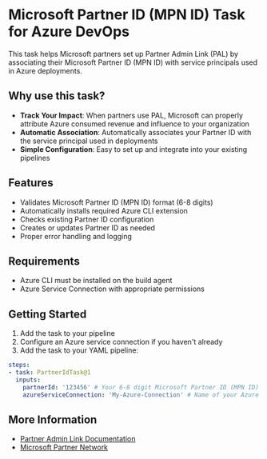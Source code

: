 # Microsoft Partner ID (MPN ID) Task for Azure DevOps

This task helps Microsoft partners set up Partner Admin Link (PAL) by associating their Microsoft Partner ID (MPN ID) with service principals used in Azure deployments.

## Why use this task?

- **Track Your Impact**: When partners use PAL, Microsoft can properly attribute Azure consumed revenue and influence to your organization
- **Automatic Association**: Automatically associates your Partner ID with the service principal used in deployments
- **Simple Configuration**: Easy to set up and integrate into your existing pipelines

## Features

- Validates Microsoft Partner ID (MPN ID) format (6-8 digits)
- Automatically installs required Azure CLI extension
- Checks existing Partner ID configuration
- Creates or updates Partner ID as needed
- Proper error handling and logging

## Requirements

- Azure CLI must be installed on the build agent
- Azure Service Connection with appropriate permissions

## Getting Started

1. Add the task to your pipeline
2. Configure an Azure service connection if you haven't already
3. Add the task to your YAML pipeline:

```yaml
steps:
- task: PartnerIdTask@1
  inputs:
    partnerId: '123456' # Your 6-8 digit Microsoft Partner ID (MPN ID)
    azureServiceConnection: 'My-Azure-Connection' # Name of your Azure service connection
```

## More Information

- [Partner Admin Link Documentation](https://learn.microsoft.com/en-us/azure/cost-management-billing/manage/link-partner-id)
- [Microsoft Partner Network](https://partner.microsoft.com/)
